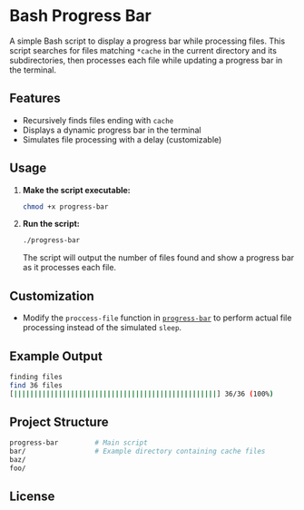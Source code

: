 # Bash Progress Bar

A simple Bash script to display a progress bar while processing files. This script searches for files matching `*cache` in the current directory and its subdirectories, then processes each file while updating a progress bar in the terminal.

## Features

- Recursively finds files ending with `cache`
- Displays a dynamic progress bar in the terminal
- Simulates file processing with a delay (customizable)

## Usage

1. **Make the script executable:**

   ```sh
   chmod +x progress-bar
   ```

2. **Run the script:**

   ```sh
   ./progress-bar
   ```

   The script will output the number of files found and show a progress bar as it processes each file.

## Customization

- Modify the `proccess-file` function in [`progress-bar`](progress-bar) to perform actual file processing instead of the simulated `sleep`.

## Example Output

```bash
finding files
find 36 files
[||||||||||||||||||||||||||||||||||||||||||||||||||] 36/36 (100%)
```

## Project Structure

```bash
progress-bar         # Main script
bar/                 # Example directory containing cache files
baz/
foo/
```

## License
